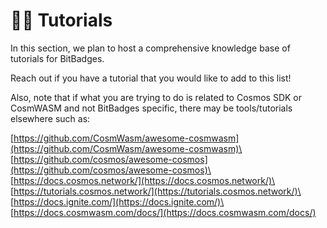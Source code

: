 # 🧑🏫 Tutorials

In this section, we plan to host a comprehensive knowledge base of tutorials for BitBadges.

Reach out if you have a tutorial that you would like to add to this list!



Also, note that if what you are trying to do is related to Cosmos SDK or CosmWASM and not BitBadges specific, there may be tools/tutorials elsewhere such as:

[https://github.com/CosmWasm/awesome-cosmwasm](https://github.com/CosmWasm/awesome-cosmwasm)\
[https://github.com/cosmos/awesome-cosmos](https://github.com/cosmos/awesome-cosmos)\
[https://docs.cosmos.network/](https://docs.cosmos.network/)\
[https://tutorials.cosmos.network/](https://tutorials.cosmos.network/)\
[https://docs.ignite.com/](https://docs.ignite.com/)\
[https://docs.cosmwasm.com/docs/](https://docs.cosmwasm.com/docs/)
